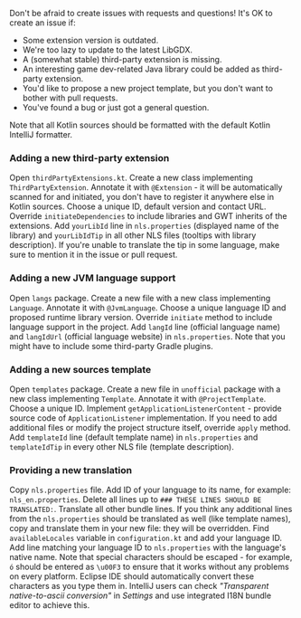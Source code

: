 Don't be afraid to create issues with requests and questions! It's OK to create an issue if:

- Some extension version is outdated.
- We're too lazy to update to the latest LibGDX.
- A (somewhat stable) third-party extension is missing.
- An interesting game dev-related Java library could be added as third-party extension.
- You'd like to propose a new project template, but you don't want to bother with pull requests.
- You've found a bug or just got a general question.

Note that all Kotlin sources should be formatted with the default Kotlin IntelliJ formatter.

### Adding a new third-party extension

Open `thirdPartyExtensions.kt`. Create a new class implementing `ThirdPartyExtension`. Annotate it with `@Extension` -
it will be automatically scanned for and initiated, you don't have to register it anywhere else in Kotlin sources.
Choose a unique ID, default version and contact URL. Override `initiateDependencies` to include libraries and GWT
inherits of the extensions. Add `yourLibId` line in `nls.properties` (displayed name of the library) and `yourLibIdTip`
in all other NLS files (tooltips with library description). If you're unable to translate the tip in some language,
make sure to mention it in the issue or pull request.

### Adding a new JVM language support

Open `langs` package. Create a new file with a new class implementing `Language`. Annotate it with `@JvmLanguage`.
Choose a unique language ID and proposed runtime library version. Override `initiate` method to include language
support in the project. Add `langId` line (official language name) and `langIdUrl` (official language website)
in `nls.properties`. Note that you might have to include some third-party Gradle plugins.

### Adding a new sources template

Open `templates` package. Create a new file in `unofficial` package with a new class implementing `Template`.
Annotate it with `@ProjectTemplate`. Choose a unique ID. Implement `getApplicationListenerContent` -
provide source code of `ApplicationListener` implementation. If you need to add additional files or modify
the project structure itself, override `apply` method. Add `templateId` line (default template name) in
`nls.properties` and `templateIdTip` in every other NLS file (template description).

### Providing a new translation

Copy `nls.properties` file. Add ID of your language to its name, for example: `nls_en.properties`. Delete all lines
up to `### THESE LINES SHOULD BE TRANSLATED:`. Translate all other bundle lines. If you think any additional lines
from the `nls.properties` should be translated as well (like template names), copy and translate them in your new file:
they will be overridden. Find `availableLocales` variable in `configuration.kt` and add your language ID. Add line
matching your language ID to `nls.properties` with the language's native name. Note that special characters should
be escaped - for example, `ó` should be entered as `\u00F3` to ensure that it works without any problems on every
platform. Eclipse IDE should automatically convert these characters as you type them in. IntelliJ users can check
*"Transparent native-to-ascii conversion"* in *Settings* and use integrated I18N bundle editor to achieve this.

